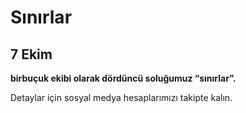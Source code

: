 Sınırlar
========

7 Ekim
------

**birbuçuk ekibi olarak dördüncü soluğumuz “sınırlar”.**

Detaylar için sosyal medya hesaplarımızı takipte kalın.
